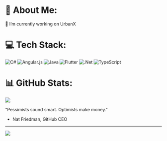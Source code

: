 # 💫 About Me:
🔭 I’m currently working on UrbanX


# 💻 Tech Stack:
![C#](https://img.shields.io/badge/c%23-%23239120.svg?style=for-the-badge&logo=c-sharp&logoColor=white) ![Angular.js](https://img.shields.io/badge/angular.js-%23E23237.svg?style=for-the-badge&logo=angularjs&logoColor=white) ![Java](https://img.shields.io/badge/java-%23ED8B00.svg?style=for-the-badge&logo=java&logoColor=white) ![Flutter](https://img.shields.io/badge/Flutter-%2302569B.svg?style=for-the-badge&logo=Flutter&logoColor=white) ![.Net](https://img.shields.io/badge/.NET-5C2D91?style=for-the-badge&logo=.net&logoColor=white) ![TypeScript](https://img.shields.io/badge/typescript-%23007ACC.svg?style=for-the-badge&logo=typescript&logoColor=white)
# 📊 GitHub Stats:
![](https://github-readme-streak-stats.herokuapp.com/?user=tmcytb&theme=dark&hide_border=true)

"Pessimists sound smart. Optimists make money."
- Nat Friedman, GitHub CEO

---
[![](https://visitcount.itsvg.in/api?id=tmcytb&icon=5&color=0)](https://visitcount.itsvg.in)

<!-- Proudly created with GPRM ( https://gprm.itsvg.in ) -->
